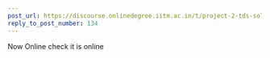 ```yaml
---
post_url: https://discourse.onlinedegree.iitm.ac.in/t/project-2-tds-solver-discussion-thread/169029/135
reply_to_post_number: 134
---
```

Now Online check it is online